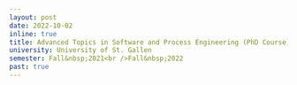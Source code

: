 ```yaml
---
layout: post
date: 2022-10-02
inline: true
title: Advanced Topics in Software and Process Engineering (PhD Course)
university: University of St. Gallen
semester: Fall&nbsp;2021<br />Fall&nbsp;2022
past: true
---
```

